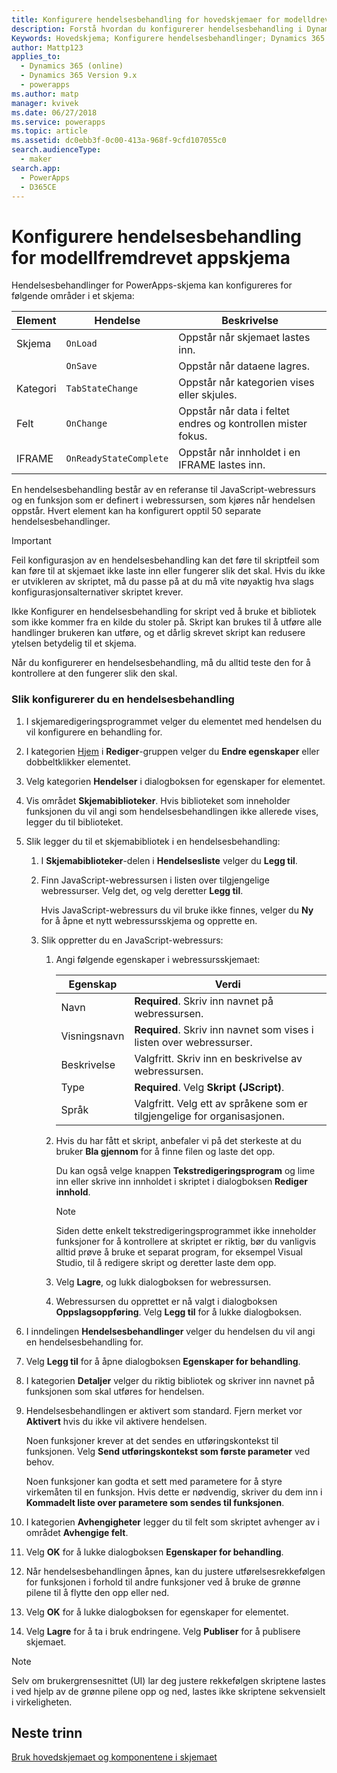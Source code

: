 ```yaml
---
title: Konfigurere hendelsesbehandling for hovedskjemaer for modelldrevet app i PowerApps | MicrosoftDocs
description: Forstå hvordan du konfigurerer hendelsesbehandling i Dynamics 365 for Customer Engagement
Keywords: Hovedskjema; Konfigurere hendelsesbehandlinger; Dynamics 365
author: Mattp123
applies_to:
  - Dynamics 365 (online)
  - Dynamics 365 Version 9.x
  - powerapps
ms.author: matp
manager: kvivek
ms.date: 06/27/2018
ms.service: powerapps
ms.topic: article
ms.assetid: dc0ebb3f-0c00-413a-968f-9cfd107055c0
search.audienceType:
  - maker
search.app:
  - PowerApps
  - D365CE
---
```

# <a name="configure-model-driven-app-form-event-handlers"></a>Konfigurere hendelsesbehandling for modellfremdrevet appskjema

 Hendelsesbehandlinger for PowerApps-skjema kan konfigureres for følgende områder i et skjema:  
  
|Element|Hendelse|Beskrivelse|  
|-------------|-----------|-----------------|  
|Skjema|`OnLoad`|Oppstår når skjemaet lastes inn.|  
||`OnSave`|Oppstår når dataene lagres.|  
|Kategori|`TabStateChange`|Oppstår når kategorien vises eller skjules.|  
|Felt|`OnChange`|Oppstår når data i feltet endres og kontrollen mister fokus.|  
|IFRAME|`OnReadyStateComplete`|Oppstår når innholdet i en IFRAME lastes inn.|  
  
 En hendelsesbehandling består av en referanse til JavaScript-webressurs og en funksjon som er definert i webressursen, som kjøres når hendelsen oppstår. Hvert element kan ha konfigurert opptil 50 separate hendelsesbehandlinger.  
  
> [!IMPORTANT]
>  Feil konfigurasjon av en hendelsesbehandling kan det føre til skriptfeil som kan føre til at skjemaet ikke laste inn eller fungerer slik det skal. Hvis du ikke er utvikleren av skriptet, må du passe på at du må vite nøyaktig hva slags konfigurasjonsalternativer skriptet krever.  
>   
>  Ikke Konfigurer en hendelsesbehandling for skript ved å bruke et bibliotek som ikke kommer fra en kilde du stoler på. Skript kan brukes til å utføre alle handlinger brukeren kan utføre, og et dårlig skrevet skript kan redusere ytelsen betydelig til et skjema.  
>   
>  Når du konfigurerer en hendelsesbehandling, må du alltid teste den for å kontrollere at den fungerer slik den skal.  
  
### <a name="to-configure-an-event-handler"></a>Slik konfigurerer du en hendelsesbehandling 
  
1.  I skjemaredigeringsprogrammet velger du elementet med hendelsen du vil konfigurere en behandling for.  
  
2.  I kategorien [Hjem](form-editor-user-interface-legacy.md#home-tab) i **Rediger**-gruppen velger du **Endre egenskaper** eller dobbeltklikker elementet.  
  
3.  Velg kategorien **Hendelser** i dialogboksen for egenskaper for elementet.  
  
4.  Vis området **Skjemabiblioteker**. Hvis biblioteket som inneholder funksjonen du vil angi som hendelsesbehandlingen ikke allerede vises, legger du til biblioteket.  
  
5.  Slik legger du til et skjemabibliotek i en hendelsesbehandling:  
    1.  I **Skjemabiblioteker**-delen i **Hendelsesliste** velger du **Legg til**.  
  
    2.  Finn JavaScript-webressursen i listen over tilgjengelige webressurser. Velg det, og velg deretter **Legg til**.  
  
         Hvis JavaScript-webressurs du vil bruke ikke finnes, velger du **Ny** for å åpne et nytt webressursskjema og opprette en.  
  
    3.  Slik oppretter du en JavaScript-webressurs:  
        1.  Angi følgende egenskaper i webressursskjemaet:  
  
            |Egenskap|Verdi|  
            |--------------|-----------|  
            |Navn|**Required**. Skriv inn navnet på webressursen.|  
            |Visningsnavn|**Required**. Skriv inn navnet som vises i listen over webressurser.|  
            |Beskrivelse|Valgfritt. Skriv inn en beskrivelse av webressursen.|  
            |Type|**Required**. Velg **Skript (JScript)**.|  
            |Språk|Valgfritt. Velg ett av språkene som er tilgjengelige for organisasjonen.|  
  
        2.  Hvis du har fått et skript, anbefaler vi på det sterkeste at du bruker **Bla gjennom** for å finne filen og laste det opp.  
  
             Du kan også velge knappen **Tekstredigeringsprogram** og lime inn eller skrive inn innholdet i skriptet i dialogboksen **Rediger innhold**.  
  
            > [!NOTE]
            >  Siden dette enkelt tekstredigeringsprogrammet ikke inneholder funksjoner for å kontrollere at skriptet er riktig, bør du vanligvis alltid prøve å bruke et separat program, for eksempel Visual Studio, til å redigere skript og deretter laste dem opp.  
  
        3.  Velg **Lagre**, og lukk dialogboksen for webressursen.  
  
        4.  Webressursen du opprettet er nå valgt i dialogboksen **Oppslagsoppføring**. Velg **Legg til** for å lukke dialogboksen.  
6.  I inndelingen **Hendelsesbehandlinger** velger du hendelsen du vil angi en hendelsesbehandling for.  
  
7.  Velg **Legg til** for å åpne dialogboksen **Egenskaper for behandling**.  
  
8. I kategorien **Detaljer** velger du riktig bibliotek og skriver inn navnet på funksjonen som skal utføres for hendelsen.  
  
9. Hendelsesbehandlingen er aktivert som standard. Fjern merket vor **Aktivert** hvis du ikke vil aktivere hendelsen.  
  
     Noen funksjoner krever at det sendes en utføringskontekst til funksjonen. Velg **Send utføringskontekst som første parameter** ved behov.  
  
     Noen funksjoner kan godta et sett med parametere for å styre virkemåten til en funksjon. Hvis dette er nødvendig, skriver du dem inn i **Kommadelt liste over parametere som sendes til funksjonen**.  
  
10. I kategorien **Avhengigheter** legger du til felt som skriptet avhenger av i området **Avhengige felt**.  
  
11. Velg **OK** for å lukke dialogboksen **Egenskaper for behandling**.  
  
12. Når hendelsesbehandlingen åpnes, kan du justere utførelsesrekkefølgen for funksjonen i forhold til andre funksjoner ved å bruke de grønne pilene til å flytte den opp eller ned.  
  
13. Velg **OK** for å lukke dialogboksen for egenskaper for elementet.  
  
14. Velg **Lagre** for å ta i bruk endringene. Velg **Publiser** for å publisere skjemaet.  
  
> [!NOTE]
>  Selv om brukergrensesnittet (UI) lar deg justere rekkefølgen skriptene lastes i ved hjelp av de grønne pilene opp og ned, lastes ikke skriptene sekvensielt i virkeligheten.   

## <a name="next-steps"></a>Neste trinn

[Bruk hovedskjemaet og komponentene i skjemaet](use-main-form-and-components.md)
